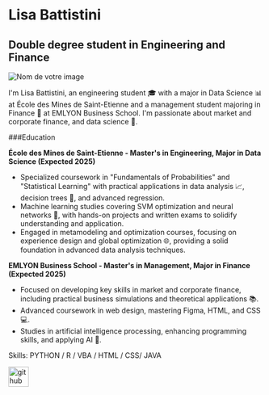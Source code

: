 # Lisa Battistini
## Double degree student in Engineering and Finance

![Nom de votre image](https://drive.google.com/uc?export=view&id=1FXpGxk7Mj9YPJ6WWaYE8SZKAmdF0DN2R)


I'm Lisa Battistini, an engineering student 🎓 with a major in Data Science 📊 at École des Mines de Saint-Etienne and a management student majoring in Finance 💼 at EMLYON Business School. I'm passionate about market and corporate finance, and data science 🚀.

###Education

**École des Mines de Saint-Etienne - Master's in Engineering, Major in Data Science (Expected 2025)**

- Specialized coursework in "Fundamentals of Probabilities" and "Statistical Learning" with practical applications in data analysis 📈, decision trees 🌳, and advanced regression.
- Machine learning studies covering SVM optimization and neural networks 🧠, with hands-on projects and written exams to solidify understanding and application.
- Engaged in metamodeling and optimization courses, focusing on experience design and global optimization 🌐, providing a solid foundation in advanced data analysis techniques.

**EMLYON Business School - Master's in Management, Major in Finance (Expected 2025)**

- Focused on developing key skills in market and corporate finance, including practical business simulations and theoretical applications 📚.
- Advanced coursework in web design, mastering Figma, HTML, and CSS 💻.
- Studies in artificial intelligence processing, enhancing programming skills, and applying AI 🤖.

Skills: PYTHON / R / VBA / HTML / CSS/ JAVA

<img src='https://cdn.jsdelivr.net/npm/simple-icons@3.0.1/icons/github.svg' alt='github' height='40'>
